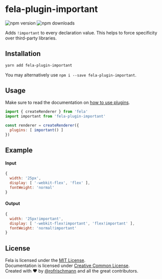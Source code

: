 # fela-plugin-important

<img alt="npm version" src="https://badge.fury.io/js/fela-plugin-important.svg"> <img alt="npm downloads" src="https://img.shields.io/npm/dm/fela-plugin-important.svg">

Adds `!important` to every declaration value. This helps to force specificity over third-party libraries.

## Installation
```sh
yarn add fela-plugin-important
```
You may alternatively use `npm i --save fela-plugin-important`.


## Usage
Make sure to read the documentation on [how to use plugins](http://fela.js.org/docs/advanced/Plugins.html).

```javascript
import { createRenderer } from 'fela'
import important from 'fela-plugin-important'

const renderer = createRenderer({
  plugins: [ important() ]
})
```

## Example
#### Input
```javascript
{
  width: '25px',
  display: [ '-webkit-flex', 'flex' ],
  fontWeight: 'normal'
}
```
#### Output
```javascript
{
  width: '25px!important',
  display: [ '-webkit-flex!important', 'flex!important' ],
  fontWeight: 'normal!important'
}
```

## License
Fela is licensed under the [MIT License](http://opensource.org/licenses/MIT).<br>
Documentation is licensed under [Creative Common License](http://creativecommons.org/licenses/by/4.0/).<br>
Created with ♥ by [@rofrischmann](http://rofrischmann.de) and all the great contributors.
